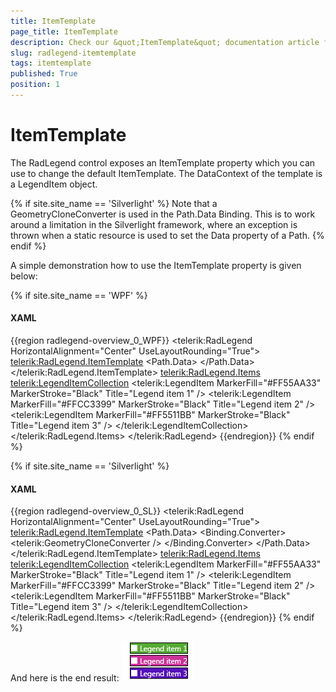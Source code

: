 ```yaml
---
title: ItemTemplate
page_title: ItemTemplate
description: Check our &quot;ItemTemplate&quot; documentation article for the RadLegend {{ site.framework_name }} control.
slug: radlegend-itemtemplate
tags: itemtemplate
published: True
position: 1
---
```


# ItemTemplate

The RadLegend control exposes an ItemTemplate property which you can use to change the default ItemTemplate. The DataContext of the template is a LegendItem object.

{% if site.site_name == 'Silverlight' %}
Note that a GeometryCloneConverter is used in the Path.Data Binding. This is to work around a limitation in the Silverlight framework, where an exception is  thrown when a static resource is used to set the Data property of a Path.
{% endif %}

A simple demonstration how to use the ItemTemplate property is given below:

{% if site.site_name == 'WPF' %}
#### __XAML__
{{region radlegend-overview_0_WPF}}
	<telerik:RadLegend HorizontalAlignment="Center" UseLayoutRounding="True">
	    <telerik:RadLegend.ItemTemplate>
	        <DataTemplate>
	            <Border Background="{Binding MarkerFill}" BorderThickness="1" BorderBrush="{Binding MarkerStroke}">
	                <Grid>
	                    <TextBlock Text="{Binding Title}" Foreground="White" Margin="15 0 0 0" />
	                    <Path Width="12" 
	                          Height="12" 
	                          Fill="White" 
	                          HorizontalAlignment="Left">
	                        <Path.Data>
	                            <Binding Path="ActualMarkerGeometry"
	                                 RelativeSource="{RelativeSource AncestorType=telerik:LegendItemControl}">
	                            </Binding>
	                        </Path.Data>
	                    </Path>
	                </Grid>
	            </Border>
	        </DataTemplate>
	    </telerik:RadLegend.ItemTemplate>
	    <telerik:RadLegend.Items>
	        <telerik:LegendItemCollection>
	            <telerik:LegendItem MarkerFill="#FF55AA33" MarkerStroke="Black" Title="Legend item 1" />
	            <telerik:LegendItem MarkerFill="#FFCC3399" MarkerStroke="Black" Title="Legend item 2" />
	            <telerik:LegendItem MarkerFill="#FF5511BB" MarkerStroke="Black" Title="Legend item 3" />
	        </telerik:LegendItemCollection>
	    </telerik:RadLegend.Items>
	</telerik:RadLegend>
{{endregion}}
{% endif %}

{% if site.site_name == 'Silverlight' %}
#### __XAML__
{{region radlegend-overview_0_SL}}
	<telerik:RadLegend HorizontalAlignment="Center" UseLayoutRounding="True">
	    <telerik:RadLegend.ItemTemplate>
	        <DataTemplate>
	            <Border Background="{Binding MarkerFill}" BorderThickness="1" BorderBrush="{Binding MarkerStroke}">
	                <Grid>
	                    <TextBlock Text="{Binding Title}" Foreground="White" Margin="15 0 0 0" />
	                    <Path Width="12" 
	                          Height="12" 
	                          Fill="White" 
	                          HorizontalAlignment="Left">
	                        <Path.Data>
	                            <Binding Path="ActualMarkerGeometry"
	                                 RelativeSource="{RelativeSource AncestorType=telerik:LegendItemControl}">
	                            	<Binding.Converter>
	                            		<telerik:GeometryCloneConverter />
	                            	</Binding.Converter>
	                            </Binding>
	                        </Path.Data>
	                    </Path>
	                </Grid>
	            </Border>
	        </DataTemplate>
	    </telerik:RadLegend.ItemTemplate>
	    <telerik:RadLegend.Items>
	        <telerik:LegendItemCollection>
	            <telerik:LegendItem MarkerFill="#FF55AA33" MarkerStroke="Black" Title="Legend item 1" />
	            <telerik:LegendItem MarkerFill="#FFCC3399" MarkerStroke="Black" Title="Legend item 2" />
	            <telerik:LegendItem MarkerFill="#FF5511BB" MarkerStroke="Black" Title="Legend item 3" />
	        </telerik:LegendItemCollection>
	    </telerik:RadLegend.Items>
	</telerik:RadLegend>
{{endregion}}
{% endif %}

And here is the end result:
![radlegend-itemtemplate-0](images/radlegend-itemtemplate-0.png)